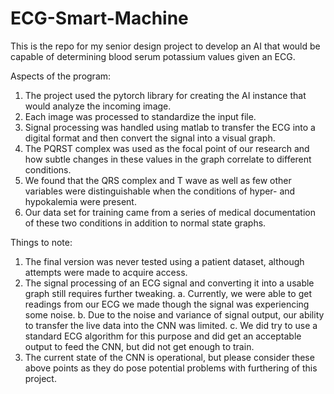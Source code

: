 # ECG-Smart-Machine
This is the repo for my senior design project to develop an AI that would be capable of determining blood serum potassium values given an ECG.

Aspects of the program:
  1. The project used the pytorch library for creating the AI instance that would analyze the incoming image.
  2. Each image was processed to standardize the input file.
  3. Signal processing was handled using matlab to transfer the ECG into a digital format and then convert the signal into a visual graph.
  4. The PQRST complex was used as the focal point of our research and how subtle changes in these values in the graph correlate to different conditions.
  5. We found that the QRS complex and T wave as well as few other variables were distinguishable when the conditions of hyper- and hypokalemia were present.
  6. Our data set for training came from a series of medical documentation of these two conditions in addition to normal state graphs.
  
Things to note:
  1. The final version was never tested using a patient dataset, although attempts were made to acquire access.
  2. The signal processing of an ECG signal and converting it into a usable graph still requires further tweaking.
     a. Currently, we were able to get readings from our ECG we made though the signal was experiencing some noise.
     b. Due to the noise and variance of signal output, our ability to transfer the live data into the CNN was limited.
     c. We did try to use a standard ECG algorithm for this purpose and did get an acceptable output to feed the CNN, but did not get enough to train.
  3. The current state of the CNN is operational, but please consider these above points as they do pose potential problems with furthering of this project.
